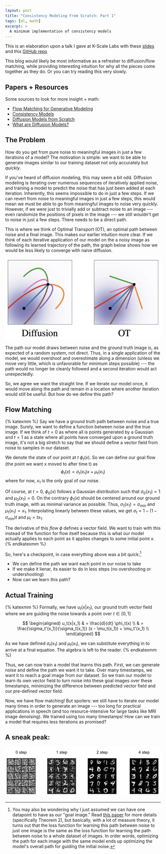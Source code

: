 ```yaml
---
layout: post
title: "Consistency Modeling From Scratch: Part 1"
tags: [ml, math]
excerpt: >
  A minimum implementation of consistency models
---
```


This is an elaboration upon a talk I gave at K-Scale Labs with these [slides](https://docs.google.com/presentation/d/18dlGr7veUm9JJdOz9r6l0rRYYDlzWDRs6uF6lraZs3w/edit?usp=sharing) and this [GitHub repo](https://github.com/kscalelabs/min-consistency-models)

This blog would likely be most informative as a refresher to diffusion/flow matching, while providing interesting intuition for why all the pieces come together as they do. Or you can try reading this very slowly.

## Papers + Resources
Some sources to look for more insight + math:
- [Flow Matching for Generative Modeling](https://arxiv.org/pdf/2210.02747)
- [Consistency Models](https://arxiv.org/pdf/2303.01469)
- [Diffusion Models from Scratch](https://www.tonyduan.com/diffusion/index.html)
- [What are Diffusion Models?](https://lilianweng.github.io/posts/2021-07-11-diffusion-models/)

## The Problem

How do you get from pure noise to meaningful images in just a few iterations of a model? The motivation is simple: we want to be able to generate images similar to our training dataset not only accurately but *quickly*.

If you've heard of diffusion modeling, this may seem a bit odd. Diffusion modeling is iterating over numerous sequences of iteratively applied noise, and training a model to predict the noise that has just been added at each iteration. Inherently, this seems impossible to do in just a few steps. If we can revert from noise to meaningful images in just a few steps, this would mean we must be able to go from meaningful images to noise very quickly. However, if we were just to trivially add or subtract noise to an image --- even randomize the positions of pixels in the image --- we still wouldn't get to noise in just a few steps. There needs to be a direct path.

This is where we think of Optimal Transport (OT), an optimal path between noise and a final image. This makes our earlier intuition more clear. If we think of each iterative application of our model on the a noisy image as following its learned trajectory of the path, the graph below shows how we would be less likely to converge with naive diffusion.

![diffusion_to_ot](/images/consistency-modeling/diffusion_vs_ot.webp)

The path our model draws between noise and the ground truth image is, as expected of a random system, not direct. Thus, in a single application of the model, we would overshoot and overestimate along a dimension (unless we move very little, which is unfavorable for minimum steps possible) --- the path would no longer be cleanly followed and a second iteration would act unexpectedly.

So, we agree we want the straight line. If we iterate our model once, it would move along the path and remain in a location where another iteration would still be useful. But how do we define this path?

## Flow Matching

{% katexmm %}
Say we have a ground truth path between noise and a true image. Surely, we want to define a function between noise and the true image. If we think of $t=0$ as where all is points generated by a Gaussian and $t=1$ as a state where all points have converged upon a ground truth image, it's not a big stretch to say that we should define a vector field from noise to samples in our dataset.

We denote the state of our point at $t$ $\phi_t(x)$. So we can define our goal flow (the point we want x moved to after time t) as $$\phi_t(x) = \sigma_t(x_1)x + \mu_t(x_1)$$ where for now, $x_1$ is the only goal of our noise.

Of course, at $t=0$, $\phi_0(x)$ follows a Gaussian distribution such that $\sigma_0(x_1) = 1$ and $\mu_0(x_1) = 0$. On the contrary $\phi_1(x)$ should be centered around our ground truth image, with as minimal variance as possible. Thus, $\sigma_1(x_1) = \sigma_{min}$ and $\mu_1(x_1) = x_1$. Interpolating linearly between these values, we get $\sigma_t = 1 - (1 - \sigma_{min})t$ and $\mu_t = tx_1$.

The derivative of this *flow* $\phi$ defines a vector field. We want to train with this instead of the function for flow itself because this is what our model actually applies to each point as it applies changes to some initial point $x$.
{% endkatexmm %}

So, here's a checkpoint, in case everything above was a bit quick:[^1]
- We can define the path we want each point in our noise to take
- If we make it lienar, its easier to do in less steps (no overshooting or undershooting)
- Now can we learn this path?

## Actual Training

{% katexmm %}
Formally, we have $u_t(x|x_1)$, our ground truth vector field where we are guiding the noise towards a point over $t \in [0, 1]$

$$
\begin{aligned}
u_t(x|x_1) & = \frac{d}{dt} \phi_t(x) \\
& = \frac{\sigma_t'(x_1)}{\sigma_t(x_1)} (x - \mu_t(x_1)) + \mu_t'(x_1) \\
\end{aligned}
$$

As we have defined $\sigma_t(x_1)$ and $\mu_t(x_1)$, we can substitute everything in to arrive at a final equation. The algebra is left to the reader.
{% endkatexmm %}

Thus, we can now train a model that learns this path. First, we can generate noise and define the path we want it to take. Over many timestamps, we want it to reach a goal image from our dataset. So we train our model to learn its own vector field to turn noise into these goal images over these timestamps, minimizing the difference between predicted vector field and our pre-defined vector field.

Now, we have flow matching! But spoilers: we still have to iterate our model many times in order to generate an image --- too long for practical applications in speech (and too resource-intensive for large tasks like MRI image denoising). We trained using too many timestamps! How can we train a model that requires less iterations as promised?

## A sneak peak:

![steps_figure](/images/consistency-modeling/steps_figure.webp)

[^1]: You may also be wondering why I just assumed we can have one datapoint to have as our "goal image." Read [this paper](https://arxiv.org/pdf/2210.02747) for more details (specifically Theorem 2), but basically, with a lot of measure theory, it turns out that the loss function for learning this path between noise to just one image is the same as the loss function for learning the path between noise to a whole dataset of images. In order words, optimizing the path for each image with the same model ends up optimizing the model's overall path for guiding the initial noise.